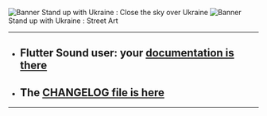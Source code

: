![Banner](https://flutter-sound.canardoux.xyz/images/close-the-sky.jpeg?)
Stand up with Ukraine : Close the sky over Ukraine
![Banner](https://flutter-sound.canardoux.xyz/images/banner.png?)
Stand up with Ukraine : Street Art

-------------------------------------------------------------------------------------

- ## Flutter Sound user: your [documentation is there](https://flutter-sound.canardoux.xyz/readme.html)
- ## The [CHANGELOG file is here](https://flutter-sound.canardoux.xyz/changelog.html)

-----------------------------------------------------------------------------------------------------------------------------------
